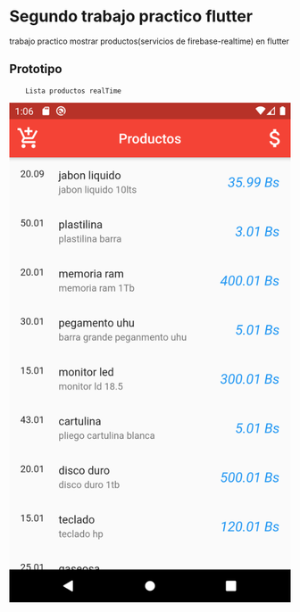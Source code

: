 # Segundo trabajo practico flutter

trabajo practico mostrar productos(servicios de firebase-realtime) en flutter

## Prototipo

        Lista productos realTime

![](img/listaprod.png)
